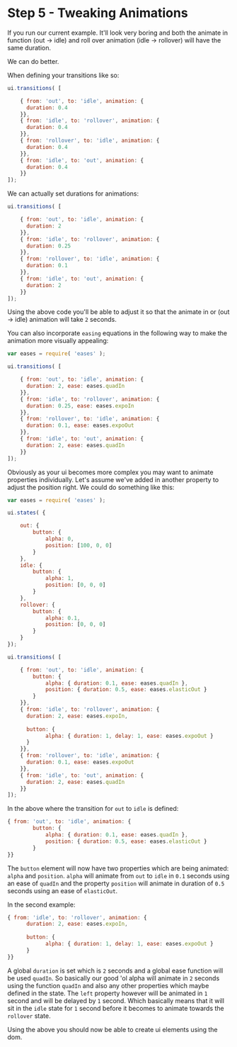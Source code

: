 # Step 5 - Tweaking Animations

If you run our current example. It'll look very boring and both the animate in function (out -> idle) and roll over animation (idle -> rollover) will have the same duration.

We can do better.

When defining your transitions like so:

```javascript
ui.transitions( [

    { from: 'out', to: 'idle', animation: {
      duration: 0.4
    }},
    { from: 'idle', to: 'rollover', animation: {
      duration: 0.4
    }},
    { from: 'rollover', to: 'idle', animation: {
      duration: 0.4
    }},
    { from: 'idle', to: 'out', animation: {
      duration: 0.4
    }}
]);
```

We can actually set durations for animations:

```javascript
ui.transitions( [

    { from: 'out', to: 'idle', animation: {
      duration: 2
    }},
    { from: 'idle', to: 'rollover', animation: {
      duration: 0.25
    }},
    { from: 'rollover', to: 'idle', animation: {
      duration: 0.1
    }},
    { from: 'idle', to: 'out', animation: {
      duration: 2
    }}
]);
```

Using the above code you'll be able to adjust it so that the animate in or (out -> idle) animation will take `2` seconds.

You can also incorporate `easing` equations in the following way to make the animation more visually appealing:

```javascript
var eases = require( 'eases' );

ui.transitions( [

    { from: 'out', to: 'idle', animation: {
      duration: 2, ease: eases.quadIn
    }},
    { from: 'idle', to: 'rollover', animation: {
      duration: 0.25, ease: eases.expoIn
    }},
    { from: 'rollover', to: 'idle', animation: {
      duration: 0.1, ease: eases.expoOut
    }},
    { from: 'idle', to: 'out', animation: {
      duration: 2, ease: eases.quadIn
    }}
]);
```

Obviously as your ui becomes more complex you may want to animate properties individually. Let's assume we've added in another property to adjust the position right. We could do something like this:

```javascript
var eases = require( 'eases' );

ui.states( {

    out: {
        button: {
            alpha: 0,
            position: [100, 0, 0]
        }
    },
    idle: {
        button: {
            alpha: 1,
            position: [0, 0, 0]    
        }
    },
    rollover: {
        button: {
            alpha: 0.1,
            position: [0, 0, 0]
        }
    }
});

ui.transitions( [

    { from: 'out', to: 'idle', animation: {
        button: {
            alpha: { duration: 0.1, ease: eases.quadIn },
            position: { duration: 0.5, ease: eases.elasticOut }
        } 
    }},
    { from: 'idle', to: 'rollover', animation: {
      duration: 2, ease: eases.expoIn,
      
      button: {
            alpha: { duration: 1, delay: 1, ease: eases.expoOut }
      }  
    }},
    { from: 'rollover', to: 'idle', animation: {
      duration: 0.1, ease: eases.expoOut
    }},
    { from: 'idle', to: 'out', animation: {
      duration: 2, ease: eases.quadIn
    }}
]);
```

In the above where the transition for `out` to `idle` is defined:
```javascript
{ from: 'out', to: 'idle', animation: {
        button: {
            alpha: { duration: 0.1, ease: eases.quadIn },
            position: { duration: 0.5, ease: eases.elasticOut }
        } 
}}
```

The `button` element will now have two properties which are being animated: `alpha` and `position`. `alpha` will animate from `out` to `idle` in `0.1` seconds using an ease of `quadIn` and the property `position` will animate in duration of `0.5` seconds using an ease of `elasticOut`.

In the second example:
```javascript
{ from: 'idle', to: 'rollover', animation: {
      duration: 2, ease: eases.expoIn,
      
      button: {
            alpha: { duration: 1, delay: 1, ease: eases.expoOut }
      }  
}}
```
A global `duration` is set which is `2` seconds and a global ease function will be used `quadIn`. So basically our good 'ol alpha will animate in `2` seconds using the function `quadIn` and also any other properties which maybe defined in the state. The `left` property however will be animated in `1` second and will be delayed by `1` second. Which basically means that it will sit in the `idle` state for `1` second before it becomes to animate towards the `rollover` state.

Using the above you should now be able to create ui elements using the dom.